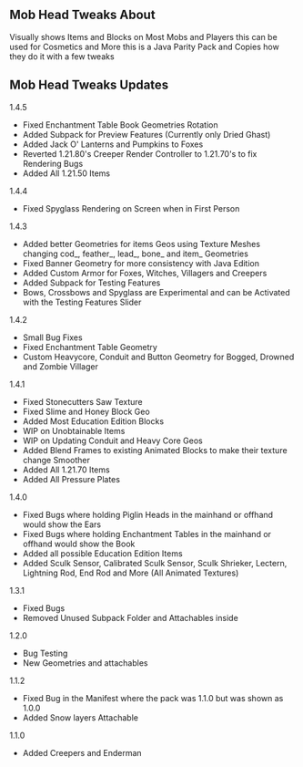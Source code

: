 ## Mob Head Tweaks About
Visually shows Items and Blocks on Most Mobs and Players
this can be used for Cosmetics and More
this is a Java Parity Pack and Copies how they do it with a few tweaks

## Mob Head Tweaks Updates
1.4.5
- Fixed Enchantment Table Book Geometries Rotation
- Added Subpack for Preview Features (Currently only Dried Ghast)
- Added Jack O' Lanterns and Pumpkins to Foxes
- Reverted 1.21.80's Creeper Render Controller to 1.21.70's to fix Rendering Bugs
- Added All 1.21.50 Items
  
1.4.4
- Fixed Spyglass Rendering on Screen when in First Person

1.4.3
- Added better Geometries for items Geos using Texture Meshes changing cod_, feather_, lead_, bone_ and item_ Geometries
- Fixed Banner Geometry for more consistency with Java Edition
- Added Custom Armor for Foxes, Witches, Villagers and Creepers
- Added Subpack for Testing Features
- Bows, Crossbows and Spyglass are Experimental and can be Activated with the Testing Features Slider
  
1.4.2
- Small Bug Fixes
- Fixed Enchantment Table Geometry
- Custom Heavycore, Conduit and Button Geometry for Bogged, Drowned and Zombie Villager
  
1.4.1
- Fixed Stonecutters Saw Texture
- Fixed Slime and Honey Block Geo
- Added Most Education Edition Blocks
- WIP on Unobtainable Items
- WIP on Updating Conduit and Heavy Core Geos
- Added Blend Frames to existing Animated Blocks to make their texture change Smoother
- Added All 1.21.70 Items
- Added All Pressure Plates
  
1.4.0
- Fixed Bugs where holding Piglin Heads in the mainhand or offhand would show the Ears
- Fixed Bugs where holding Enchantment Tables in the mainhand or offhand would show the Book
- Added all possible Education Edition Items
- Added Sculk Sensor, Calibrated Sculk Sensor, Sculk Shrieker, Lectern, Lightning Rod, End Rod and More (All Animated Textures)
  
1.3.1
- Fixed Bugs
- Removed Unused Subpack Folder and Attachables inside
  
1.2.0
- Bug Testing
- New Geometries and attachables
  
1.1.2
- Fixed Bug in the Manifest where the pack was 1.1.0 but was shown as 1.0.0
- Added Snow layers Attachable
  
1.1.0
- Added Creepers and Enderman
